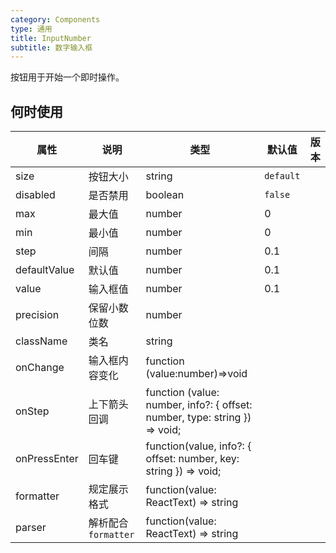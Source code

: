 ```yaml
---
category: Components
type: 通用
title: InputNumber
subtitle: 数字输入框
---
```


按钮用于开始一个即时操作。

## 何时使用

| 属性         | 说明                 | 类型                                                                       | 默认值    | 版本 |
| ------------ | -------------------- | -------------------------------------------------------------------------- | --------- | ---- |
| size         | 按钮大小             | string                                                                     | `default` |      |
| disabled     | 是否禁用             | boolean                                                                    | `false`   |      |
| max          | 最大值               | number                                                                     | 0         |      |
| min          | 最小值               | number                                                                     | 0         |      |
| step         | 间隔                 | number                                                                     | 0.1       |      |
| defaultValue | 默认值               | number                                                                     | 0.1       |      |
| value        | 输入框值             | number                                                                     | 0.1       |      |
| precision    | 保留小数位数         | number                                                                     |           |      |
| className    | 类名                 | string                                                                     |           |      |
| onChange     | 输入框内容变化       | function (value:number)=>void                                              |           |      |
| onStep       | 上下箭头回调         | function (value: number, info?: { offset: number, type: string }) => void; |           |      |
| onPressEnter | 回车键               | function(value, info?: { offset: number, key: string }) => void;           |           |      |
| formatter    | 规定展示格式         | function(value: ReactText) => string                                       |           |      |
| parser       | 解析配合 `formatter` | function(value: ReactText) => string                                       |           |      |
